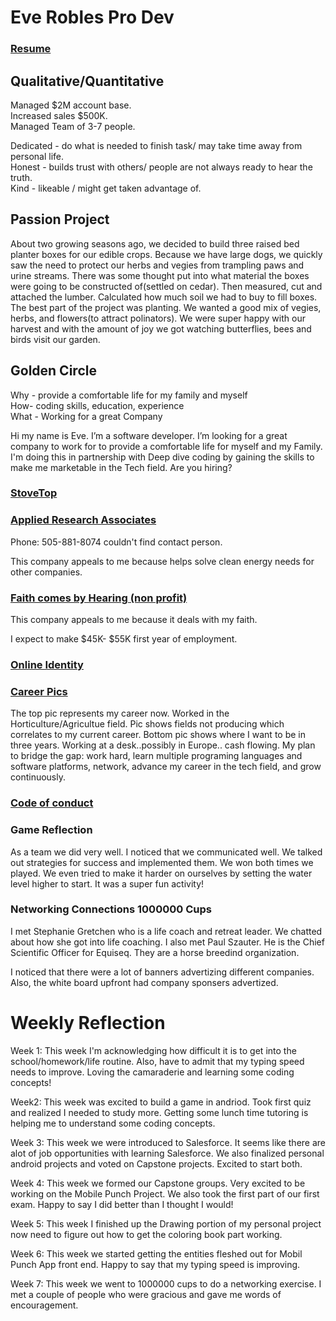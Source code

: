 # Eve Robles Pro Dev

### [Resume](EveRobles3Resume2018.pdf)
## Qualitative/Quantitative
Managed  $2M account base.  
Increased sales $500K.                                                                                                          
Managed Team of 3-7 people. 


Dedicated - do what is needed to finish task/ may take time away from personal life.  
Honest - builds trust with others/ people are not always ready to hear the truth.  
Kind - likeable / might get taken advantage of.
 
## Passion Project

About two growing seasons ago, we decided to build three raised bed planter boxes for our edible crops. Because we have large dogs,  we quickly saw the need to protect our herbs and vegies from trampling paws and urine streams. There was some thought put into what material the boxes were going to be constructed of(settled on cedar). Then measured, cut and attached the lumber. Calculated how much soil we had to buy to fill boxes. The best part of the project was planting. We wanted a good mix of vegies, herbs, and flowers(to attract polinators). We were super happy with our harvest and with the amount of joy we got watching butterflies, bees and birds visit our garden.     







## Golden Circle



Why - provide a comfortable life for my family and myself                                                                        
How- coding skills, education, experience                                                                                       
What - Working for a  great Company 
 
Hi my name is Eve. I’m a software developer.  I’m looking for a great company to work for to provide a comfortable life for myself and my Family.  I'm doing this in partnership with Deep dive coding by gaining the skills to make me marketable in the Tech field.  Are you hiring? 
     
### [StoveTop](StoveTop.pdf)


### [Applied Research Associates](https://www.ara.com) 
Phone: 505-881-8074 couldn't find contact person.

This company appeals to me because helps solve clean energy needs for other companies.


### [Faith comes by Hearing (non profit)](https://www.faithcomesbyhearing.com/about/careers) 

This company appeals to me because it deals with my faith. 

I expect to make $45K- $55K first year of employment. 

### [Online Identity](Identity.pdf)

### [Career Pics](careers.jpg) 

The top pic represents my career now. Worked in the Horticulture/Agricultue field. Pic shows fields not producing which correlates to my current career. Bottom pic shows where I want to be in three years. Working at a desk..possibly in Europe..  cash flowing.  My plan to bridge the gap: work hard, learn multiple programing languages and software platforms, network,   advance my career in the tech field, and grow continuously. 

### [Code of conduct](codeofconduct.pdf)


### Game Reflection

As a team we did very well. I noticed that we communicated well. We talked out strategies for success and implemented them. We won both times we played. We even tried to make it harder on ourselves by setting the water level higher to start. It was a super fun activity!

### Networking Connections 1000000 Cups
I met Stephanie Gretchen who is a life coach and retreat leader. We chatted about how she got into life coaching. I also met Paul Szauter. He is the Chief Scientific Officer for Equiseq. They are a horse breedind organization.


I noticed that there were a lot of banners advertizing different companies. Also, the white board upfront had company sponsers advertized.
  
  # Weekly Reflection 
  Week 1: This week I'm acknowledging how difficult it is to get into the school/homework/life routine.  Also, have to admit that my typing speed needs to improve. Loving the camaraderie and learning some coding concepts!
  
  Week2: This week was excited to build a game in andriod. Took first quiz and realized I needed to study more. Getting some lunch time tutoring is helping me to understand some coding concepts.
  
  Week 3: This week we were introduced to Salesforce. It seems like there are alot of job opportunities with learning Salesforce. We also finalized personal android projects and voted on Capstone projects. Excited to start both. 
  
  Week 4: This week we formed our Capstone groups. Very excited to be working on the Mobile Punch Project. We also took the first part of our first exam. Happy to say I did better than I thought I would!  
  
  Week 5: This week I finished up the Drawing portion of my personal project now need to figure out how to get the coloring book part working.
  
  Week 6: This week we started getting the entities fleshed out for Mobil Punch App front end.  Happy to say that my typing speed is improving.
     
  Week 7: This week we went to 1000000 cups to do a networking exercise. I met a couple of people who were gracious and gave me words of encouragement.  

